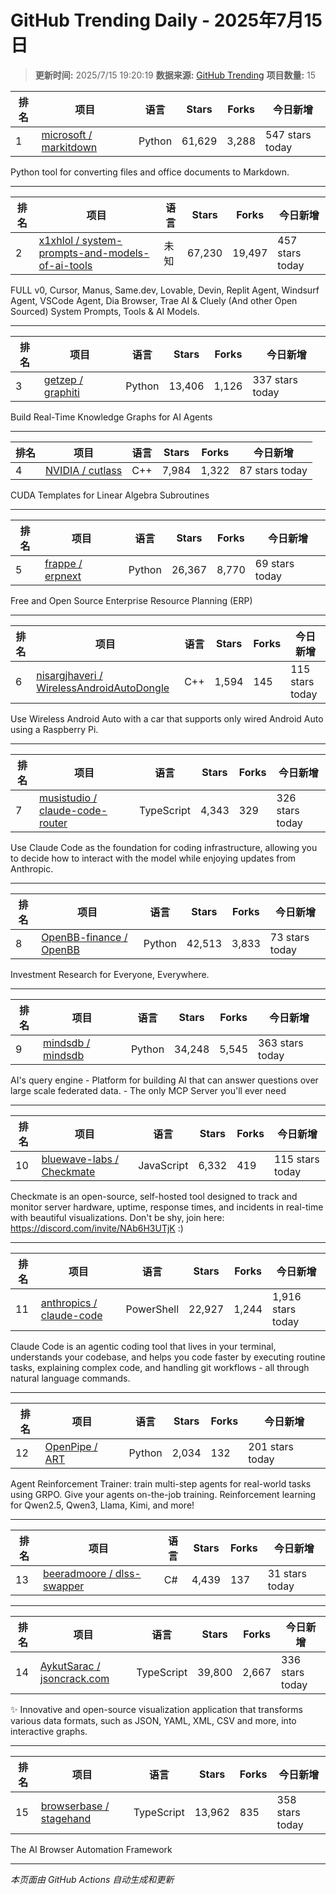 # GitHub Trending Daily - 2025年7月15日

> **更新时间:** 2025/7/15 19:20:19
> **数据来源:** [GitHub Trending](https://github.com/trending)
> **项目数量:** 15

| 排名 | 项目 | 语言 | Stars | Forks | 今日新增 |
|------|------|------|-------|-------|-----------|
| 1 | [microsoft / markitdown](https://github.com/microsoft/markitdown) | Python | 61,629 | 3,288 | 547 stars today |

Python tool for converting files and office documents to Markdown.

---

| 排名 | 项目 | 语言 | Stars | Forks | 今日新增 |
|------|------|------|-------|-------|-----------|
| 2 | [x1xhlol / system-prompts-and-models-of-ai-tools](https://github.com/x1xhlol/system-prompts-and-models-of-ai-tools) | 未知 | 67,230 | 19,497 | 457 stars today |

FULL v0, Cursor, Manus, Same.dev, Lovable, Devin, Replit Agent, Windsurf Agent, VSCode Agent, Dia Browser, Trae AI & Cluely (And other Open Sourced) System Prompts, Tools & AI Models.

---

| 排名 | 项目 | 语言 | Stars | Forks | 今日新增 |
|------|------|------|-------|-------|-----------|
| 3 | [getzep / graphiti](https://github.com/getzep/graphiti) | Python | 13,406 | 1,126 | 337 stars today |

Build Real-Time Knowledge Graphs for AI Agents

---

| 排名 | 项目 | 语言 | Stars | Forks | 今日新增 |
|------|------|------|-------|-------|-----------|
| 4 | [NVIDIA / cutlass](https://github.com/NVIDIA/cutlass) | C++ | 7,984 | 1,322 | 87 stars today |

CUDA Templates for Linear Algebra Subroutines

---

| 排名 | 项目 | 语言 | Stars | Forks | 今日新增 |
|------|------|------|-------|-------|-----------|
| 5 | [frappe / erpnext](https://github.com/frappe/erpnext) | Python | 26,367 | 8,770 | 69 stars today |

Free and Open Source Enterprise Resource Planning (ERP)

---

| 排名 | 项目 | 语言 | Stars | Forks | 今日新增 |
|------|------|------|-------|-------|-----------|
| 6 | [nisargjhaveri / WirelessAndroidAutoDongle](https://github.com/nisargjhaveri/WirelessAndroidAutoDongle) | C++ | 1,594 | 145 | 115 stars today |

Use Wireless Android Auto with a car that supports only wired Android Auto using a Raspberry Pi.

---

| 排名 | 项目 | 语言 | Stars | Forks | 今日新增 |
|------|------|------|-------|-------|-----------|
| 7 | [musistudio / claude-code-router](https://github.com/musistudio/claude-code-router) | TypeScript | 4,343 | 329 | 326 stars today |

Use Claude Code as the foundation for coding infrastructure, allowing you to decide how to interact with the model while enjoying updates from Anthropic.

---

| 排名 | 项目 | 语言 | Stars | Forks | 今日新增 |
|------|------|------|-------|-------|-----------|
| 8 | [OpenBB-finance / OpenBB](https://github.com/OpenBB-finance/OpenBB) | Python | 42,513 | 3,833 | 73 stars today |

Investment Research for Everyone, Everywhere.

---

| 排名 | 项目 | 语言 | Stars | Forks | 今日新增 |
|------|------|------|-------|-------|-----------|
| 9 | [mindsdb / mindsdb](https://github.com/mindsdb/mindsdb) | Python | 34,248 | 5,545 | 363 stars today |

AI's query engine - Platform for building AI that can answer questions over large scale federated data. - The only MCP Server you'll ever need

---

| 排名 | 项目 | 语言 | Stars | Forks | 今日新增 |
|------|------|------|-------|-------|-----------|
| 10 | [bluewave-labs / Checkmate](https://github.com/bluewave-labs/Checkmate) | JavaScript | 6,332 | 419 | 115 stars today |

Checkmate is an open-source, self-hosted tool designed to track and monitor server hardware, uptime, response times, and incidents in real-time with beautiful visualizations. Don't be shy, join here: https://discord.com/invite/NAb6H3UTjK :)

---

| 排名 | 项目 | 语言 | Stars | Forks | 今日新增 |
|------|------|------|-------|-------|-----------|
| 11 | [anthropics / claude-code](https://github.com/anthropics/claude-code) | PowerShell | 22,927 | 1,244 | 1,916 stars today |

Claude Code is an agentic coding tool that lives in your terminal, understands your codebase, and helps you code faster by executing routine tasks, explaining complex code, and handling git workflows - all through natural language commands.

---

| 排名 | 项目 | 语言 | Stars | Forks | 今日新增 |
|------|------|------|-------|-------|-----------|
| 12 | [OpenPipe / ART](https://github.com/OpenPipe/ART) | Python | 2,034 | 132 | 201 stars today |

Agent Reinforcement Trainer: train multi-step agents for real-world tasks using GRPO. Give your agents on-the-job training. Reinforcement learning for Qwen2.5, Qwen3, Llama, Kimi, and more!

---

| 排名 | 项目 | 语言 | Stars | Forks | 今日新增 |
|------|------|------|-------|-------|-----------|
| 13 | [beeradmoore / dlss-swapper](https://github.com/beeradmoore/dlss-swapper) | C# | 4,439 | 137 | 31 stars today |

---

| 排名 | 项目 | 语言 | Stars | Forks | 今日新增 |
|------|------|------|-------|-------|-----------|
| 14 | [AykutSarac / jsoncrack.com](https://github.com/AykutSarac/jsoncrack.com) | TypeScript | 39,800 | 2,667 | 336 stars today |

✨ Innovative and open-source visualization application that transforms various data formats, such as JSON, YAML, XML, CSV and more, into interactive graphs.

---

| 排名 | 项目 | 语言 | Stars | Forks | 今日新增 |
|------|------|------|-------|-------|-----------|
| 15 | [browserbase / stagehand](https://github.com/browserbase/stagehand) | TypeScript | 13,962 | 835 | 358 stars today |

The AI Browser Automation Framework

---


*本页面由 GitHub Actions 自动生成和更新*
